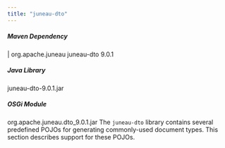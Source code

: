 ```yaml
---
title: "juneau-dto"
---
```


##### Maven Dependency
|		org.apache.juneau
juneau-dto
9.0.1
##### Java Library
juneau-dto-9.0.1.jar
##### OSGi Module
org.apache.juneau.dto_9.0.1.jar
The `juneau-dto` library contains several predefined POJOs for generating commonly-used document types.
This section describes support for these POJOs.